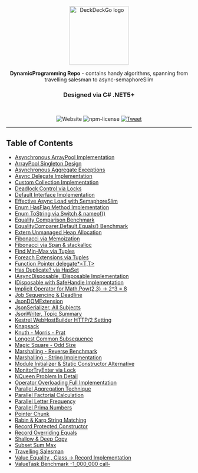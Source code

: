 
<div align="center">
  <a href="https://github.com/SabitKondakci/DynamicProgramming"><img src="https://github.com/SabitKondakci/DynamicProgramming/blob/main/456px-.NET_Logo.svg.png" alt="DeckDeckGo logo" height="160"></a>
  
  <br/>
  
  <p><strong>DynamicProgramming Repo</strong> - contains handy algorithms, spanning from travelling salesman to async-semaphoreSlim</p>
  
  <h3> Designed via <strong>C# .NET5+</strong> </h3>
  
  <br/>
  
  ![Website](https://img.shields.io/website?label=Editor&url=https://docs.microsoft.com/en-us/dotnet/csharp/)
  ![npm-license]
  [![Tweet](https://img.shields.io/twitter/url?url=https%3A%2F%2Fdeckdeckgo.com)](https://twitter.com/sabitk)
  
</div>

 [npm-license]: https://img.shields.io/npm/l/@stencil/core.svg

---

## Table of Contents
- [Asynchronous ArrayPool Implementation](https://github.com/SabitKondakci/DynamicProgramming/blob/main/ArrayPoolCustomImplementation.cs)
- [ArrayPool Singleton Design](https://github.com/SabitKondakci/DynamicProgramming/blob/main/ArrayPoolSingletonDesign.cs)
- [Asynchronous Aggregate Exceptions](https://github.com/SabitKondakci/DynamicProgramming/blob/main/AsyncAggregateException.cs)
- [Async Delegate Implementation](https://github.com/SabitKondakci/DynamicProgramming/blob/main/AsyncDelegate.cs)
- [Custom Collection Implementation](https://github.com/SabitKondakci/DynamicProgramming/blob/main/CustomCollection.cs)
- [Deadlock Control via Locks](https://github.com/SabitKondakci/DynamicProgramming/blob/main/DeadlockControl.cs)
- [Default Interface Implementation](https://github.com/SabitKondakci/DynamicProgramming/blob/main/DefaultInterfaceImplementation.cs)
- [Effective Async Load with SemaphoreSlim](https://github.com/SabitKondakci/DynamicProgramming/blob/main/EffectiveAsyncLoadWithSemaphoreslim.cs)
- [Enum HasFlag Method Implementation](https://github.com/SabitKondakci/DynamicProgramming/blob/main/EnumHasFlag.cs)
- [Enum ToString via Switch & nameof()](https://github.com/SabitKondakci/DynamicProgramming/blob/main/EnumToString.cs)
- [Equality Comparison Benchmark](https://github.com/SabitKondakci/DynamicProgramming/blob/main/EqualityBenchmark.cs)
- [EqualityComparer<T>.Default.Equals() Benchmark](https://github.com/SabitKondakci/DynamicProgramming/blob/main/EqualityComparer.cs)
- [Extern Unmanaged Heap Allocation](https://github.com/SabitKondakci/DynamicProgramming/blob/main/ExternUnmanagedHeap.cs)
- [Fibonacci via Memoization](https://github.com/SabitKondakci/DynamicProgramming/blob/main/FibonacciMemoization.cs)
- [Fibonacci via Span & stackalloc](https://github.com/SabitKondakci/DynamicProgramming/blob/main/FibonacciSeriesGenWithSpan.cs)
- [Find Min-Max via Tuples](https://github.com/SabitKondakci/DynamicProgramming/blob/main/FindMinMax.cs)
- [Foreach Extensions via Tuples](https://github.com/SabitKondakci/DynamicProgramming/blob/main/ForeachExtension.cs)
- [Function Pointer delegate*<T,T>](https://github.com/SabitKondakci/DynamicProgramming/blob/main/FunctionPointer.cs)
- [Has Duplicate? via HasSet<T>](https://github.com/SabitKondakci/DynamicProgramming/blob/main/HasDuplicate.cs)
- [IAsyncDisposable, IDisposable Implementation](https://github.com/SabitKondakci/DynamicProgramming/blob/main/IAsyncDisposableIDisposable.cs)
- [IDisposable with SafeHandle Implementation](https://github.com/SabitKondakci/DynamicProgramming/blob/main/IDisposableSafeHandle.cs)
- [Implicit Operator for Math.Pow(2,3) -> 2^3 = 8 ](https://github.com/SabitKondakci/DynamicProgramming/blob/main/ImplicitOperatorMathPow.cs)
- [Job Sequencing & Deadline](https://github.com/SabitKondakci/DynamicProgramming/blob/main/JobSequencingDeadline.cs)
- [JsonDOMExtension](https://github.com/SabitKondakci/DynamicProgramming/blob/main/JsonDOMExtension.cs)
- [JsonSerializer, All Subjects](https://github.com/SabitKondakci/DynamicProgramming/blob/main/JsonSerializerSumUp.cs)
- [JsonWriter, Topic Summary](https://github.com/SabitKondakci/DynamicProgramming/blob/main/JsonWriterSummary.cs)
- [Kestrel WebHostBuilder HTTP/2 Setting](https://github.com/SabitKondakci/DynamicProgramming/blob/main/KestrelWebHostBuilder.cs)
- [Knapsack](https://github.com/SabitKondakci/DynamicProgramming/blob/main/KnapsackAlgorithm.cs)
- [Knuth - Morris - Prat ](https://github.com/SabitKondakci/DynamicProgramming/blob/main/KnuthMorrisPratAlgorithm.cs)
- [Longest Common Subsequence](https://github.com/SabitKondakci/DynamicProgramming/blob/main/LongestCommonSubsequence.cs)
- [Magic Square - Odd Size](https://github.com/SabitKondakci/DynamicProgramming/blob/main/MagicSquareForOddSizes.cs)
- [Marshalling - Reverse Benchmark](https://github.com/SabitKondakci/DynamicProgramming/blob/main/MarshallBenchmark.cs)
- [Marshalling - String  Implementation](https://github.com/SabitKondakci/DynamicProgramming/blob/main/MarshallString.cs)
- [Module Initializer & Static Constructor Alternative](https://github.com/SabitKondakci/DynamicProgramming/blob/main/ModuleInitializer.cs)
- [MonitorTryEnter via Lock](https://github.com/SabitKondakci/DynamicProgramming/blob/main/MonitorTryEnter.cs)
- [NQueen Problem In Detail](https://github.com/SabitKondakci/DynamicProgramming/blob/main/NQueenProblemInDetail.cs)
- [Operator Overloading Full Implementation](https://github.com/SabitKondakci/DynamicProgramming/blob/main/OperatorOverloadingFull.cs)
- [Parallel Aggregation Technique](https://github.com/SabitKondakci/DynamicProgramming/blob/main/ParallelAggregation.cs)
- [Parallel Factorial Calculation](https://github.com/SabitKondakci/DynamicProgramming/blob/main/ParallelFactorialCalc.cs)
- [Parallel Letter Frequency](https://github.com/SabitKondakci/DynamicProgramming/blob/main/ParallelLetterFrequency.cs)
- [Parallel Prima Numbers](https://github.com/SabitKondakci/DynamicProgramming/blob/main/ParallelPrimeNumbers.cs)
- [Pointer Chunk](https://github.com/SabitKondakci/DynamicProgramming/blob/main/PointerChunk.cs)
- [Rabin & Karp String Matching](https://github.com/SabitKondakci/DynamicProgramming/blob/main/RabinKarpStringMatchingHashTechnique.cs)
- [Record Protected Constructor](https://github.com/SabitKondakci/DynamicProgramming/blob/main/RecordCalculatedProperty.cs)
- [Record Overriding Equals](https://github.com/SabitKondakci/DynamicProgramming/blob/main/RecordOverrideEquals.cs)
- [Shallow & Deep Copy](https://github.com/SabitKondakci/DynamicProgramming/blob/main/ShallowAndDeepCopy.cs)
- [Subset Sum Max](https://github.com/SabitKondakci/DynamicProgramming/blob/main/SubsetSumMax.cs)
- [Travelling Salesman](https://github.com/SabitKondakci/DynamicProgramming/blob/main/TravellingSalesmanAlgorithm.cs)
- [Value Equality , Class -> Record Implementation](https://github.com/SabitKondakci/DynamicProgramming/blob/main/ValueEqualityImplementation.cs)
- [ValueTask Benchmark -1_000_000 call-](https://github.com/SabitKondakci/DynamicProgramming/blob/main/ValueTaskBenchmark.cs)

